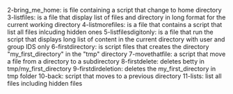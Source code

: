2-bring_me_home: is file containing a script that change to home directory
3-listfiles: is a file that display list of files and directory in long format for the current working directory
4-listmorefiles: is a file that contains a script that list all files inlcuding hidden ones
5-listfilesdigitonly: is a file that run the script that displays long list of content in the current directory with user and group IDS only
6-firstdirectory: is script files that creates the directory "my_first_directory" in the "tmp" directory
7-movethatfile: a script that move a file from a directory to a subdirectory
8-firstdelete: deletes betty in tmp/my_first_directory
9-firstdirdeletion: deletes the my_first_directory in tmp folder
10-back: script that moves to a previous directory
11-lists: list all files including hidden files
